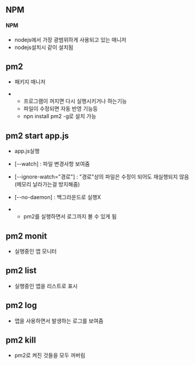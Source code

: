 ## NPM

#### NPM

- nodejs에서 가장 광범위하게 사용되고 있는 매니저
- nodejs설치시 같이 설치됨



## pm2

- 패키지 매니저

- - 프로그램이 꺼지면 다시 실행시키거나 하는기능
  - 파일이 수정되면 자동 반영 기능등
  - npn      install pm2 -g로 설치 가능

 

 

## pm2 start app.js

- app.js실행

- [--watch] : 파일 변경사항 보여줌

- [--ignore-watch="경로"] : "경로"상의 파일은 수정이 되어도 재실행되지 않음 (메모리 날라가는걸 방지해줌)

- [--no-daemon] : 백그라운드로 실행X

- - pm2를 실행하면서 로그까지 볼 수 있게 됨

 

## pm2 monit

- 실행중인 앱 모니터

 

## pm2 list

- 실행중인 앱을 리스트로 표시

 

## pm2 log

- 앱을 사용하면서 발생하는 로그를 보여줌

 

## pm2 kill

- pm2로 켜진 것들을 모두 꺼버림

 

 

 

 

 

 

 